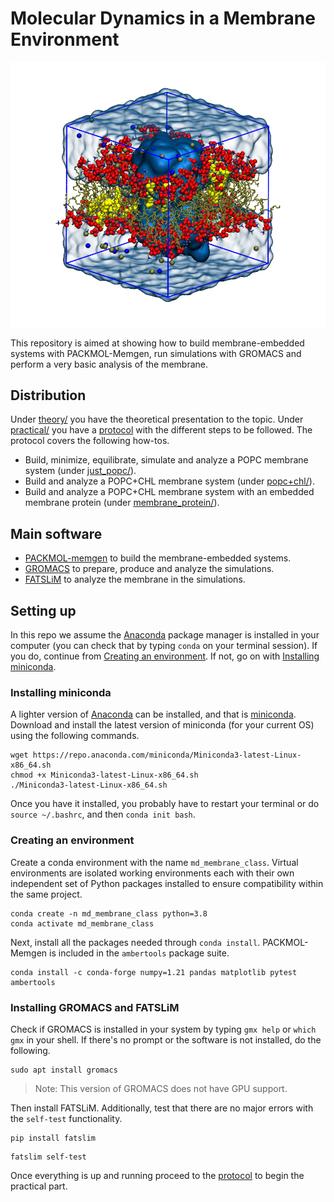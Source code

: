# Molecular Dynamics in a Membrane Environment

![](practical/files/images/box+water.png)

This repository is aimed at showing how to build membrane-embedded systems with PACKMOL-Memgen, run simulations with GROMACS and perform a very basic analysis of the membrane.

## Distribution

Under [theory/](theory/) you have the theoretical presentation to the topic. Under [practical/](practical/) you have a [protocol](practical/README.md) with the different steps to be followed. The protocol covers the following how-tos.
- Build, minimize, equilibrate, simulate and analyze a POPC membrane system (under [just_popc/](practical/just_popc)).
- Build and analyze a POPC+CHL membrane system (under [popc+chl/](practical/popc+chl)).
- Build and analyze a POPC+CHL membrane system with an embedded membrane protein (under [membrane_protein/](practical/membrane_protein)).

## Main software

- [PACKMOL-memgen](https://pubs.acs.org/doi/10.1021/acs.jcim.9b00269) to build the membrane-embedded systems.
- [GROMACS](https://manual.gromacs.org/) to prepare, produce and analyze the simulations.
- [FATSLiM](http://fatslim.github.io/) to analyze the membrane in the simulations.

## Setting up

In this repo we assume the [Anaconda](https://www.anaconda.com/) package manager is installed in your computer (you can check that by typing `conda` on your terminal session). If you do, continue from [Creating an environment](./README.md#creating-an-environment). If not, go on with [Installing miniconda](./README.md#installing-miniconda).

### Installing miniconda

A lighter version of [Anaconda](https://www.anaconda.com/) can be installed, and that is [miniconda](https://docs.conda.io/en/latest/miniconda.html). Download and install the latest version of miniconda (for your current OS) using the following commands.

```
wget https://repo.anaconda.com/miniconda/Miniconda3-latest-Linux-x86_64.sh
chmod +x Miniconda3-latest-Linux-x86_64.sh
./Miniconda3-latest-Linux-x86_64.sh
```

Once you have it installed, you probably have to restart your terminal or do `source ~/.bashrc`, and then `conda init bash`.

### Creating an environment

Create a conda environment with the name `md_membrane_class`. Virtual environments are isolated working environments each with their own independent set of Python packages installed to ensure compatibility within the same project.

```
conda create -n md_membrane_class python=3.8
conda activate md_membrane_class
```

Next, install all the packages needed through `conda install`. PACKMOL-Memgen is included in the `ambertools` package suite.

```
conda install -c conda-forge numpy=1.21 pandas matplotlib pytest ambertools
```

### Installing GROMACS and FATSLiM

Check if GROMACS is installed in your system by typing `gmx help` or `which gmx` in your shell. If there's no prompt or the software is not installed, do the following.

```
sudo apt install gromacs
```
> Note: This version of GROMACS does not have GPU support.

Then install FATSLiM. Additionally, test that there are no major errors with the `self-test` functionality.

```
pip install fatslim
```

```
fatslim self-test
```
Once everything is up and running proceed to the [protocol](practical/README.md) to begin the practical part.
